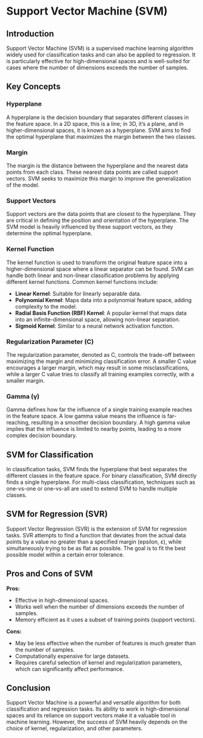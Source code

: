 # Support Vector Machine (SVM)

## Introduction

Support Vector Machine (SVM) is a supervised machine learning algorithm widely used for classification tasks and can also be applied to regression. It is particularly effective for high-dimensional spaces and is well-suited for cases where the number of dimensions exceeds the number of samples.

## Key Concepts

### Hyperplane

A hyperplane is the decision boundary that separates different classes in the feature space. In a 2D space, this is a line; in 3D, it’s a plane, and in higher-dimensional spaces, it is known as a hyperplane. SVM aims to find the optimal hyperplane that maximizes the margin between the two classes.

### Margin

The margin is the distance between the hyperplane and the nearest data points from each class. These nearest data points are called support vectors. SVM seeks to maximize this margin to improve the generalization of the model.

### Support Vectors

Support vectors are the data points that are closest to the hyperplane. They are critical in defining the position and orientation of the hyperplane. The SVM model is heavily influenced by these support vectors, as they determine the optimal hyperplane.

### Kernel Function

The kernel function is used to transform the original feature space into a higher-dimensional space where a linear separator can be found. SVM can handle both linear and non-linear classification problems by applying different kernel functions. Common kernel functions include:

- **Linear Kernel**: Suitable for linearly separable data.
- **Polynomial Kernel**: Maps data into a polynomial feature space, adding complexity to the model.
- **Radial Basis Function (RBF) Kernel**: A popular kernel that maps data into an infinite-dimensional space, allowing non-linear separation.
- **Sigmoid Kernel**: Similar to a neural network activation function.

### Regularization Parameter (C)

The regularization parameter, denoted as C, controls the trade-off between maximizing the margin and minimizing classification error. A smaller C value encourages a larger margin, which may result in some misclassifications, while a larger C value tries to classify all training examples correctly, with a smaller margin.

### Gamma (γ)

Gamma defines how far the influence of a single training example reaches in the feature space. A low gamma value means the influence is far-reaching, resulting in a smoother decision boundary. A high gamma value implies that the influence is limited to nearby points, leading to a more complex decision boundary.

## SVM for Classification

In classification tasks, SVM finds the hyperplane that best separates the different classes in the feature space. For binary classification, SVM directly finds a single hyperplane. For multi-class classification, techniques such as one-vs-one or one-vs-all are used to extend SVM to handle multiple classes.

## SVM for Regression (SVR)

Support Vector Regression (SVR) is the extension of SVM for regression tasks. SVR attempts to find a function that deviates from the actual data points by a value no greater than a specified margin (epsilon, ε), while simultaneously trying to be as flat as possible. The goal is to fit the best possible model within a certain error tolerance.

## Pros and Cons of SVM

**Pros:**
- Effective in high-dimensional spaces.
- Works well when the number of dimensions exceeds the number of samples.
- Memory efficient as it uses a subset of training points (support vectors).

**Cons:**
- May be less effective when the number of features is much greater than the number of samples.
- Computationally expensive for large datasets.
- Requires careful selection of kernel and regularization parameters, which can significantly affect performance.

## Conclusion

Support Vector Machine is a powerful and versatile algorithm for both classification and regression tasks. Its ability to work in high-dimensional spaces and its reliance on support vectors make it a valuable tool in machine learning. However, the success of SVM heavily depends on the choice of kernel, regularization, and other parameters.


